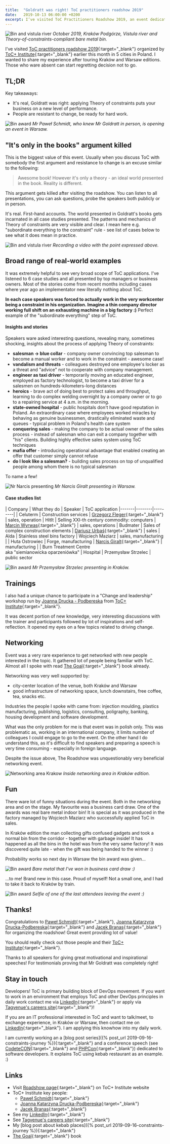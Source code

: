 ```yaml
---
title:  "Goldratt was right! ToC practitioners roadshow 2019"
date:   2019-10-13 06:00:00 +0200
excerpt: I’ve visited ToC Practitioners Roadshow 2019, an event dedicated to Theory of constraints. It was organized by ToC+ Institute earlier this month in 5 cities in Poland. I wanted to share my experience after touring Kraków and Warsaw editions.
---
```


![Bin and vistula river](/assets/20191013_toc_roadshow/krk_bin_vistula.jpg)
<i>October 2019, Kraków Podgórze, Vistula river and Theory-of-constraints-compliant bare metal bin.</i>

I've visited [ToC practitioners roadshow 2019](http://toc.org.pl/roadshow-praktykow-toc-2019/){:target="_blank"} organized by [ToC+ Institute](http://toc.org.pl){:target="_blank"} earlier this month in 5 cities in Poland. I wanted to share my experience after touring Kraków and Warsaw editions. Those who ware absent can start regretting decision not to go. 

## TL;DR

Key takeaways:

- It's real, Goldratt was right: applying Theory of constraints puts your business on a new level of performance.
- People are resistant to change, be ready for hard work.

![Bin award](/assets/20191013_toc_roadshow/wwa_kaizenowosc.jpg)
<i>Mr Paweł Schmidt, who knew Mr Goldratt in person, is opening an event in Warsaw.</i>

## "It's only in the books" argument killed

This is the biggest value of this event. Usually when you discuss ToC with somebody the first argument and resistance to change is an excuse similar to the following:

> Awesome book! However it's only a theory - an ideal world presented in the book. Reality is different.
 
This argument gets killed after visiting the roadshow. You can listen to all presentations, you can ask questions, probe the speakers both publicly or in person. 

It's real. First-hand accounts. The world presented in Goldratt's books gets incarnated in all case studies presented. The patterns and mechanics of Theory of constraints are very visible and clear. I mean here e.g. "subordinate everything to the constraint" rule - see list of cases below to see what it does mean in practice. 

![Bin and vistula river](/assets/20191013_toc_roadshow/wwa_interview.jpg)
<i>Recording a video with the point expressed above.</i>

## Broad range of real-world examples

It was extremely helpful to see very broad scope of ToC applications. I've listened to 6 case studies and all presented by top managers or business owners. Most of the stories come from recent months including cases where year ago an implementator new literally nothing about ToC.

**In each case speakers was forced to actually work in the very workcenter being a constraint in his organization. Imagine a thin company director working full shift on an exhausting machine in a big factory :)** Perfect example of the "subordinate everything" step of ToC.

#### Insights and stories

Speakers ware asked interesting questions, revealing many, sometimes shocking, insights about the process of applying Theory of constraints:

- **salesman -> blue collar** - company owner convincing top salesman to become a manual worker and to work in the constraint - awesome case!
- **vandalism and threats** - colleagues destroyed one employee's locker as a threat and "advice" not to cooperate with company management.
- **engineer as taxi driver** - temporarily moving an educated engineer, employed as factory technologist, to become a taxi driver for a salesmen on hundreds-kilometers-long distances
- **heroics** - brave act of doing best to protect sales and throughput, learning to do complex welding overnight by a company owner or to go to a repairing service at 4 a.m. in the morning.
- **state-owned hospital** - public hospitals don't have good reputation in Poland. An extraordinary case where employees worked miracles by behaving as genuine businessmen, drastically eliminated waste and queues - typical problem in Poland's health care system
- **conquering sales** - making the company to be actual owner of the sales process - instead of salesman who can exit a company together with "his" clients. Building highly effective sales system using ToC techniques
- **mafia offer** - introducing operational advantage that enabled creating an offer that customer simply cannot refuse
- **do I look like a salesman?** - building sales process on top of unqualified people among whom there is no typical salesman

To name a few!

![Nr Narcis presenting](/assets/20191013_toc_roadshow/wwa_narcis.jpg)
<i>Mr Narcis Giralt presenting in Warsaw.</i>

#### Case studies list

| Company | What they do | Speaker | ToC application
|-------|--------|---------|
| Celuterm | Construction services | [Grzegorz Fleger](https://www.linkedin.com/in/grzegorz-fleger-5b5802167/){:target="_blank"} | sales, operation
| HitIt | Selling XXI-th century commodity: computers | [Marcin Wyrwas](https://www.linkedin.com/in/marcin-wyrwas/){:target="_blank"} | sales, operations
| Budmater | Sales of complex construction elements | [Dariusz Urbaś](https://www.linkedin.com/in/dariusz-urba%C5%9B-802a0249/){:target="_blank"} | sales
| Alda | Stainless steel bins factory | Wojciech Maziarz | sales, manufacturing |
| Huta Ostrowiec | Forge, manufacturing | [Narcis Giralt](https://www.linkedin.com/in/narcis-giralt-vives-260a249/){:target="_blank"} | manufacturing |
| Burn Treatment Centre <br /> aka "siemianowicka oparzeniówka" | Hospital | Przemysław Strzelec | public sector

![Bin award](/assets/20191013_toc_roadshow/krk_oparzeniowka.jpg)
<i>Mr Przemysław Strzelec presenting in Kraków.</i>

## Trainings

I also had a unique chance to participate in a "Change and leadership" workshop run by [Joanna Drucka - Podbereska](https://www.linkedin.com/in/joanna-katarzyna-drucka-podbereska-586543150/) from [ToC+ Institute](http://toc.org.pl){:target="_blank"}.
 
It was decent portion of new knowledge, very interesting discussions with the trainer and participants followed by lot of inspirations and self-reflection. It opened my eyes on a few topics related to driving change.  
 
## Networking

Event was a very rare experience to get networked with new people interested in the topic. It gathered lot of people being familiar with ToC. Almost all I spoke with read [The Goal](https://www.amazon.com/Goal-Process-Ongoing-Improvement/dp/0884271951){:target="_blank"} book already.

Networking was very well supported by:

- city-center location of the venue, both Kraków and Warsaw
- good infrastructure of networking space, lunch downstairs, free coffee, tea, snacks etc.

Industries the people I spoke with came from:
injection moulding, 
plastics manufacturing, 
publishing, 
logistics, 
consulting, 
poligraphy, 
banking, housing development and software development.

What was the only problem for me is that event was in polish only. This was problematic as, working in an international company, it limits number of colleagues I could engage to go to the event. On the other hand I do understand this, as it's difficult to find speakers and preparing a speech is very time consuming - especially in foreign language.

Despite the issue above, The Roadshow was unquestionably very beneficial networking event.

![Networking area Krakow](/assets/20191013_toc_roadshow/krk_networking.jpg)
<i>Inside networking area in Kraków edition.</i>

## Fun

There ware lot of funny situations during the event. Both in the networking area and on the stage. My favourite was a business card draw. One of the awards was real bare metal indoor bin! It is special as it was produced in the factory managed by Wojciech Maziarz who successfully applied ToC in sales. 

In Kraków edition the man collecting gifts confused gadgets and took a normal bin from the corridor - together with garbage inside! It has happened as all the bins in the hotel was from the very same factory! It was discovered quite late - when the gift was being handed to the winner :)

Probability works so next day in Warsaw the bin award was given...

![Bin award](/assets/20191013_toc_roadshow/wwa_bin.jpg)
<i>Bare metal that I've won in business card draw :)</i>

...to me! Brand new in this case. Proud of myself! Not a small one, and I had to take it back to Kraków by train.

![Bin award](/assets/20191013_toc_roadshow/wwa_selfie.jpg)
<i>Selfie of one of the last attendees leaving the event :)</i>

## Thanks!

Congratulations to [Paweł Schmidt](https://www.linkedin.com/in/pawelschmidttoc/){:target="_blank"}, [Joanna Katarzyna Drucka-Podbereska](https://www.linkedin.com/in/joanna-katarzyna-drucka-podbereska-586543150/){:target="_blank"} and [Jacek Branas](https://www.linkedin.com/in/jacekbranas/){:target="_blank"} for organizing the roadshow! Great event providing lot of value!

You should really check out those people and their [ToC+ Institute](http://toc.org.pl){:target="_blank"}.

Thanks to all speakers for giving great motivational and inspirational speeches! For testimonials proving that Mr Goldratt was completely right!

## Stay in touch

Developers! ToC is primary building block of DevOps movement. If you want to work in an environment that employs ToC and other DevOps principles in daily work contact me via [LinkedIn](https://www.linkedin.com/in/konradotrebski/){:target="_blank"} or apply via [Tagvenue's careers site](https://careers.tagvenue.com){:target="_blank"}! 

If you are an IT professional interested in ToC and want to talk/meet, to exchange experience, in Kraków or Warsaw, then contact me on [LinkedIn](https://www.linkedin.com/in/konradotrebski/){:target="_blank"}. I am applying this knowhow into my daily work.

I am currently working an a [blog post series]({% post_url 2019-09-16-constraints-journey %}){:target="_blank"} and a conference speech (see [CodeteCON](https://codetecon.pl){:target="_blank"} and [PHPCon](https://2019.phpcon.pl){:target="_blank"}) dedicated to software developers. It explains ToC using kebab restaurant as an example. :)

## Links

- Visit [Roadshow page](http://toc.org.pl/roadshow-praktykow-toc-2019/){:target="_blank"} on ToC+ Institute website
- ToC+ Institute key people:
  - [Paweł Schmidt](https://www.linkedin.com/in/pawelschmidttoc/){:target="_blank"}
  - [Joanna Katarzyna Drucka-Podbereska](https://www.linkedin.com/in/joanna-katarzyna-drucka-podbereska-586543150/){:target="_blank"}
  - [Jacek Branas](https://www.linkedin.com/in/jacekbranas/){:target="_blank"}
- See my [LinkedIn](https://www.linkedin.com/in/konradotrebski/){:target="_blank"}
- See [Tagvenue's careers site](https://careers.tagvenue.com){:target="_blank"} 
- My [blog post about kebab places]({% post_url 2019-09-16-constraints-journey %}){:target="_blank"}
- [The Goal](https://www.amazon.com/Goal-Process-Ongoing-Improvement/dp/0884271951){:target="_blank"} book